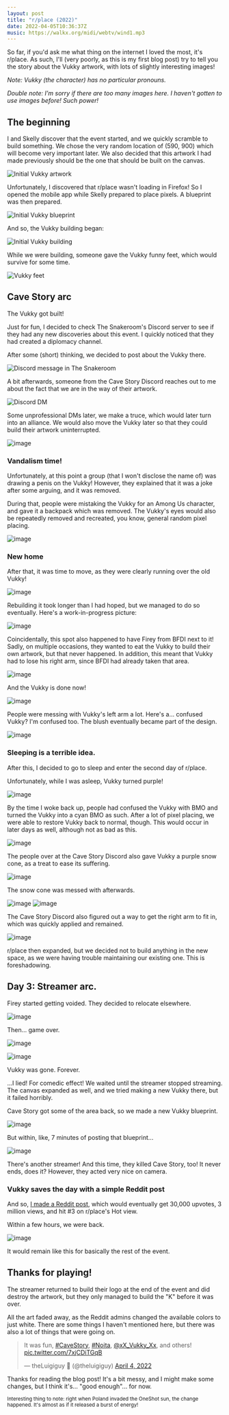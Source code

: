 ```yaml
---
layout: post
title: "r/place (2022)"
date: 2022-04-05T10:36:37Z
music: https://walkx.org/midi/webtv/wind1.mp3
---
```


So far, if you'd ask me what thing on the internet I loved the most, it's r/place. As such, I'll (very poorly, as this is my first blog post) try to tell you the story about the Vukky artwork, with lots of slightly interesting images!

*Note: Vukky (the character) has no particular pronouns.*

*Double note: I'm sorry if there are too many images here. I haven't gotten to use images before! Such power!*

## The beginning
I and Skelly discover that the event started, and we quickly scramble to build something. 
We chose the very random location of (590, 900) which will become very important later.
We also decided that this artwork I had made previously should be the one that should be built on the canvas.

![Initial Vukky artwork](https://i.imgur.com/m6fAW4s.png)

Unfortunately, I discovered that r/place wasn't loading in Firefox! So I opened the mobile app while Skelly prepared to place pixels. A blueprint was then prepared.

![Initial Vukky blueprint](https://i.imgur.com/wOPGkiu.png)

And so, the Vukky building began:

![Initial Vukky building](https://i.imgur.com/RAljm3U.png)

While we were building, someone gave the Vukky funny feet, which would survive for some time.

![Vukky feet](https://i.imgur.com/3zfOMTY.png)

## Cave Story arc

The Vukky got built! 

Just for fun, I decided to check The Snakeroom's Discord server to see if they had any new discoveries about this event. I quickly noticed that they had created a diplomacy channel.

After some (short) thinking, we decided to post about the Vukky there.

![Discord message in The Snakeroom](https://i.imgur.com/2LvdbLH.png)

A bit afterwards, someone from the Cave Story Discord reaches out to me about the fact that we are in the way of their artwork.

![Discord DM](https://i.imgur.com/QjJRx91.png)

Some unprofessional DMs later, we make a truce, which would later turn into an alliance. We would also move the Vukky later so that they could build their artwork uninterrupted. 

![image](https://user-images.githubusercontent.com/46850780/161729996-8f65c21c-f19e-401d-b9b5-629b42f2f37a.png)

### Vandalism time!
Unfortunately, at this point a group (that I won't disclose the name of) was drawing a penis on the Vukky! However, they explained that it was a joke after some arguing, and it was removed.

During that, people were mistaking the Vukky for an Among Us character, and gave it a backpack which was removed. The Vukky's eyes would also be repeatedly removed and recreated, you know, general random pixel placing.

![image](https://user-images.githubusercontent.com/46850780/161729902-d37d7cc0-c34e-4ed7-aeb1-6e21dcc28c6e.png)

### New home
After that, it was time to move, as they were clearly running over the old Vukky!

![image](https://user-images.githubusercontent.com/46850780/161730145-730f919f-b3ff-455a-8c86-ba9e5ebcae63.png)

Rebuilding it took longer than I had hoped, but we managed to do so eventually. Here's a work-in-progress picture:

![image](https://user-images.githubusercontent.com/46850780/161730462-7180716a-f4b8-47bc-9b72-2f677a82bfee.png)

Coincidentally, this spot also happened to have Firey from BFDI next to it! Sadly, on multiple occasions, they wanted to eat the Vukky to build their own artwork, but that never happened. In addition, this meant that Vukky had to lose his right arm, since BFDI had already taken that area.

![image](https://user-images.githubusercontent.com/46850780/161730825-ca6234f6-0bc5-4d32-b10b-e831985311be.png)

And the Vukky is done now!

![image](https://user-images.githubusercontent.com/46850780/161730722-e82c7a85-7829-491c-8051-f84a6504658e.png)

People were messing with Vukky's left arm a lot. Here's a... confused Vukky? I'm confused too. The blush eventually became part of the design.

![image](https://user-images.githubusercontent.com/46850780/161731011-6faf94aa-fd81-4709-85af-8c72da891dad.png)

### Sleeping is a terrible idea.

After this, I decided to go to sleep and enter the second day of r/place.

Unfortunately, while I was asleep, Vukky turned purple!

![image](https://user-images.githubusercontent.com/46850780/161731467-5a05821a-29d0-4044-bae3-5800127e7bea.png)

By the time I woke back up, people had confused the Vukky with BMO and turned the Vukky into a cyan BMO as such. After a lot of pixel placing, we were able to restore Vukky back to normal, though. This would occur in later days as well, although not as bad as this.

![image](https://user-images.githubusercontent.com/46850780/161731656-486ac551-c123-481a-bf0d-a80e93cc9405.png)

The people over at the Cave Story Discord also gave Vukky a purple snow cone, as a treat to ease its suffering.

![image](https://user-images.githubusercontent.com/46850780/161731779-a1305750-8cb6-4c88-ad2b-95c84e641625.png)

The snow cone was messed with afterwards.

![image](https://user-images.githubusercontent.com/46850780/161732383-767107b0-bb63-4fb9-a896-73ecaaa07017.png)
![image](https://user-images.githubusercontent.com/46850780/161732576-f38b08b2-d74e-4dd7-b31f-2497c6103ad6.png)

The Cave Story Discord also figured out a way to get the right arm to fit in, which was quickly applied and remained.

![image](https://user-images.githubusercontent.com/46850780/161732889-40eecb24-9c6e-4571-85be-9f1e961511d1.png)

r/place then expanded, but we decided not to build anything in the new space, as we were having trouble maintaining our existing one. This is foreshadowing.

## Day 3: Streamer arc.

Firey started getting voided. They decided to relocate elsewhere.

![image](https://user-images.githubusercontent.com/46850780/161734221-669be1dd-953f-412d-b899-4586f4e5691f.png)

Then... game over.

![image](https://user-images.githubusercontent.com/46850780/161734357-9934735b-5bce-462e-a729-34e9b075d4e2.png)

![image](https://user-images.githubusercontent.com/46850780/161734435-19b01c61-4e3c-4547-a29e-c9529d07aed7.png)

Vukky was gone. Forever.

...I lied! For comedic effect! We waited until the streamer stopped streaming. The canvas expanded as well, and we tried making a new Vukky there, but it failed horribly.

Cave Story got some of the area back, so we made a new Vukky blueprint.

![image](https://user-images.githubusercontent.com/46850780/161735112-1405cb90-193e-4ed1-8a5b-8ebd93ed3aad.png)

But within, like, 7 minutes of posting that blueprint...

![image](https://user-images.githubusercontent.com/46850780/161735196-5db56870-adcf-4fe3-b562-36959acdc4db.png)

There's another streamer! And this time, they killed Cave Story, too! It never ends, does it? However, they acted very nice on camera.

### Vukky saves the day with a simple Reddit post
And so, [I made a Reddit post](https://www.reddit.com/r/place/comments/tvwboy/streamer_bombs_a_small_community_to_draw_some/), which would eventually get 30,000 upvotes, 3 million views, and hit #3 on r/place's Hot view.

Within a few hours, we were back.

![image](https://user-images.githubusercontent.com/46850780/161735535-2d92290e-f530-4d9e-9aa9-625553d4364f.png)

It would remain like this for basically the rest of the event.

## Thanks for playing!

The streamer returned to build their logo at the end of the event and did destroy the artwork, but they only managed to build the "K" before it was over.

All the art faded away, as the Reddit admins changed the available colors to just white. There are some things I haven't mentioned here, but there was also a lot of things that were going on.

<blockquote class="twitter-tweet" data-lang="en"><p lang="en" dir="ltr">It was fun, <a href="https://twitter.com/hashtag/CaveStory?src=hash&amp;ref_src=twsrc%5Etfw">#CaveStory</a>, <a href="https://twitter.com/hashtag/Noita?src=hash&amp;ref_src=twsrc%5Etfw">#Noita</a>, <a href="https://twitter.com/xX_Vukky_Xx?ref_src=twsrc%5Etfw">@xX_Vukky_Xx</a>, and others! <a href="https://t.co/7xjCDiTGqB">pic.twitter.com/7xjCDiTGqB</a></p>&mdash; theLuigiguy 🐤 (@theluigiguy) <a href="https://twitter.com/theluigiguy/status/1511121023785062405?ref_src=twsrc%5Etfw">April 4, 2022</a></blockquote>

Thanks for reading the blog post! It's a bit messy, and I might make some changes, but I think it's... "good enough"... for now.

<small>Interesting thing to note: right when Poland invaded the OneShot sun, the change happened. It's almost as if it released a burst of energy!</small>
